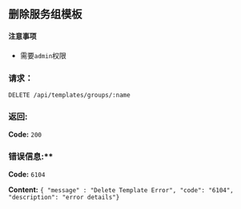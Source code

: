 ## 删除服务组模板


#### 注意事项

- 需要`admin`权限

### 请求：

    DELETE /api/templates/groups/:name

### 返回:

**Code:** `200`

### 错误信息:**

**Code:** `6104`

**Content:** `{ "message" : "Delete Template Error", "code": "6104", "description": "error details"}`